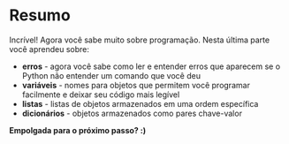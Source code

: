 # Resumo

Incrível! Agora você sabe muito sobre programação. Nesta última parte você aprendeu sobre:

* **erros** - agora você sabe como ler e entender erros que aparecem se o Python não entender um comando que você deu
* **variáveis** - nomes para objetos que permitem você programar facilmente e deixar seu código mais legível
* **listas** - listas de objetos armazenados em uma ordem específica
* **dicionários** - objetos armazenados como pares chave-valor

**Empolgada para o próximo passo? :\)**

